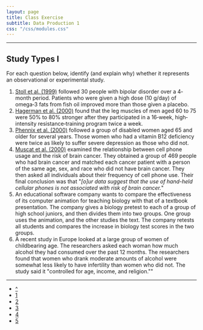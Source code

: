 ```yaml
---
layout: page
title: Class Exercise
subtitle: Data Production 1
css: "/css/modules.css"
---
```


----

## Study Types I
For each question below, identify (and explain why) whether it represents an observational or experimental study.

1. [Stoll et al. (1999)](http://www.ncbi.nlm.nih.gov/pubmed/10232294) followed 30 people with bipolar disorder over a 4‐month period.  Patients who were given a high dose (10 g/day) of omega‐3 fats from fish oil improved more than those given a placebo. 
1. [Hagerman et al. (2000)](http://biomedgerontology.oxfordjournals.org/content/55/7/B336.abstract) found that the leg muscles of men aged 60 to 75 were 50% to 80% stronger after they participated in a 16‐week, high‐intensity resistance‐training program twice a week. 
1. [Phennix et al. (2000)](http://ajp.psychiatryonline.org/doi/abs/10.1176/appi.ajp.157.5.715) followed a group of disabled women aged 65 and older for several years.  Those women who had a vitamin B12 deficiency were twice as likely to suffer severe depression as those who did not. 
1. [Muscat et al. (2000)]() examined the relationship between cell phone usage and the risk of brain cancer.  They obtained a group of 469 people who had brain cancer and matched each cancer patient with a person of the same age, sex, and race who did not have brain cancer.  They then asked all individuals about their frequency of cell phone use.  Their final conclusion was that "*[o]ur data suggest that the use of hand-held cellular phones is not associated with risk of brain cancer.*"
1. An educational software company wants to compare the effectiveness of its computer animation for teaching biology with that of a textbook presentation.  The company gives a biology pretest to each of a group of high school juniors, and then divides them into two groups.  One group uses the animation, and the other studies the text.  The company retests all students and compares the increase in biology test scores in the two groups.
1. A recent study in Europe looked at a large group of women of childbearing age.  The researchers asked each woman how much alcohol they had consumed over the past 12 months.  The researchers found that women who drank moderate amounts of alcohol were somewhat less likely to have infertility than women who did not.  The study said it "controlled for age, income, and religion."" 

----

<div class="text-center">
<ul class="pagination pagination-lg">
  <li><a href="index.html">^</a></li>
  <li class="active"><a href="#">1</a></li>
  <li><a href="CE2.html">2</a></li>
  <li><a href="CE3.html">3</a></li>
  <li><a href="CE4.html">4</a></li>
  <li><a href="CE5.html">5</a></li>
</ul>
